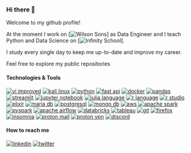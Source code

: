 ### Hi there 👋

Welcome to my github profile! 

At the moment I work on [![Wilson Sons](https://www.wilsonsons.com.br/pt-br/)] as Data Engineer and I teach Python and Data Science on [![Infinity School](http://infinityschool.com.br/)].

I study every single day to keep me up-to-date and improve my career.

Feel free to explore my public repositories

#### Technologies & Tools

[![vi improved](https://img.shields.io/badge/-VI%20Improved-019733?logo=vim&logoColor=white&style=for-the-badge)](https://www.vim.org/)
[![kali linux](https://img.shields.io/badge/-Kali%20Linux-557C94?logo=kalilinux&logoColor=white&style=for-the-badge)](https://www.kali.org/)
[![python](https://img.shields.io/badge/-Python-3776AB?logo=python&logoColor=white&style=for-the-badge)](https://www.python.org/)
[![fast api](https://img.shields.io/badge/-FastAPI-009688?logo=fastapi&logoColor=white&style=for-the-badge)](https://fastapi.tiangolo.com/)
[![docker](https://img.shields.io/badge/-Docker-2496ED?logo=docker&logoColor=white&style=for-the-badge)](https://www.docker.com/)
[![pandas](https://img.shields.io/badge/-Pandas-150458?logo=pandas&logoColor=white&style=for-the-badge)](https://pandas.pydata.org/)
[![streamlit](https://img.shields.io/badge/-Streamlit-FF4B4B?logo=streamlit&logoColor=white&style=for-the-badge)](https://streamlit.io/)
[![jupyter notebook](https://img.shields.io/badge/-Jupyter-F37626?logo=jupyter&logoColor=white&style=for-the-badge)](https://jupyter.org/)
[![julia language](https://img.shields.io/badge/-Julia-9558B2?logo=julia&logoColor=white&style=for-the-badge)](https://julialang.org/)
[![r language](https://img.shields.io/badge/-R-276DC3?logo=r&logoColor=white&style=for-the-badge)](https://www.r-project.org/)
[![r studio](https://img.shields.io/badge/-RStudio-75AADB?logo=rstudio&logoColor=white&style=for-the-badge)](https://posit.co/)
[![elixir](https://img.shields.io/badge/-Elixir-4B275F?logo=elixir&logoColor=white&style=for-the-badge)](https://elixir-lang.org/)
[![maria db](https://img.shields.io/badge/-MariaDB-003545?logo=mariadb&logoColor=white&style=for-the-badge)](https://mariadb.org/)
[![postgresql](https://img.shields.io/badge/-PostgreSQL-4169E1?logo=postgresql&logoColor=white&style=for-the-badge)](https://www.postgresql.org/)
[![mongo db](https://img.shields.io/badge/-MongoDB-47A248?logo=mongodb&logoColor=white&style=for-the-badge)](https://www.mongodb.com/)
[![aws](https://img.shields.io/badge/-AWS-232F3E?logo=amazonaws&logoColor=white&style=for-the-badge)](https://aws.amazon.com/)
[![apache spark](https://img.shields.io/badge/-Apache%20Spark-E25A1C?logo=apachespark&logoColor=white&style=for-the-badge)](https://spark.apache.org/)
[![pyspark](https://img.shields.io/badge/-PySpark-E25A1C?logo=apachespark&logoColor=white&style=for-the-badge)](https://spark.apache.org/docs/latest/api/python/index.html)
[![apache airflow](https://img.shields.io/badge/-Apache%20Airflow-017CEE?logo=apacheairflow&logoColor=white&style=for-the-badge)](https://airflow.apache.org/)
[![databricks](https://img.shields.io/badge/-Databricks-FF3621?logo=databricks&logoColor=white&style=for-the-badge)](https://www.databricks.com/)
[![tableau](https://img.shields.io/badge/-Tableau-E97627?logo=tableau&logoColor=white&style=for-the-badge)](https://www.tableau.com/)
[![git](https://img.shields.io/badge/-Git-F05032?logo=git&logoColor=white&style=for-the-badge)](https://git-scm.com/)
[![firefox](https://img.shields.io/badge/-Firefox-FF7139?logo=firefox&logoColor=white&style=for-the-badge)](https://www.mozilla.org/en-US/firefox/)
[![insomnia](https://img.shields.io/badge/-Insomnia-4000BF?logo=insomnia&logoColor=white&style=for-the-badge)](https://insomnia.rest/)
[![proton mail](https://img.shields.io/badge/-Proton%20Mail-8B89CC?logo=protonmail&logoColor=white&style=for-the-badge)](https://mail.proton.me)
[![proton vpn](https://img.shields.io/badge/-Proton%20VPN-56B366?logo=protonvpn&logoColor=white&style=for-the-badge)](https://protonvpn.com/)
[![discord](https://img.shields.io/badge/-Discord-5865F2?logo=discord&logoColor=white&style=for-the-badge)](https://discord.com/)

#### How to reach me

[![linkedin](https://img.shields.io/badge/-LinkedIn-0A66C2?logo=linkedin&logoColor=white&style=for-the-badge)](https://www.linkedin.com/in/rafaelpuyau)
[![twitter](https://img.shields.io/badge/-Twitter-1DA1F2?logo=twitter&logoColor=white&style=for-the-badge)](https://twitter.com/rafaelpuyau)



<!--
**rafaelpuyau/rafaelpuyau** is a ✨ _special_ ✨ repository because its `README.md` (this file) appears on your GitHub profile.

Here are some ideas to get you started:

- 🔭 I’m currently working on ...
- 🌱 I’m currently learning ...
- 👯 I’m looking to collaborate on ...
- 🤔 I’m looking for help with ...
- 💬 Ask me about ...
- 📫 How to reach me: ...
- 😄 Pronouns: ...
- ⚡ Fun fact: ...
-->
